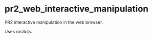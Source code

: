 pr2_web_interactive_manipulation
================================

PR2 interactive manipulation in the web browser.

Uses ros3djs.